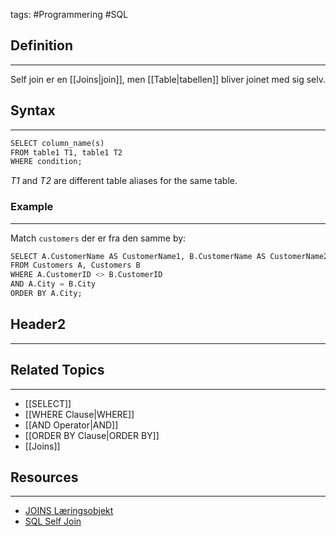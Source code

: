 tags: #Programmering #SQL

## Definition 
---
Self join er en [[Joins|join]], men [[Table|tabellen]] bliver joinet med sig selv.
## Syntax
---
```SQL
SELECT column_name(s)  
FROM table1 T1, table1 T2  
WHERE condition;
```
_T1_ and _T2_ are different table aliases for the same table.

### Example
---
Match `customers` der er fra den samme by:
```SQL
SELECT A.CustomerName AS CustomerName1, B.CustomerName AS CustomerName2, A.City  
FROM Customers A, Customers B  
WHERE A.CustomerID <> B.CustomerID  
AND A.City = B.City  
ORDER BY A.City;
```


## Header2
---



## Related Topics
---
- [[SELECT]]
- [[WHERE Clause|WHERE]]
- [[AND Operator|AND]]
- [[ORDER BY Clause|ORDER BY]]
- [[Joins]]

## Resources
---
- [JOINS Læringsobjekt](https://scorm.itslearning.com/data/3289/C20150/ims_import_17/scormcontent/index.html#/lessons/Xh1h5Fdn8KpTJAPPs09i5HcJfDfpkvGT)
- [SQL Self Join](https://www.w3schools.com/sql/sql_join_self.asp)